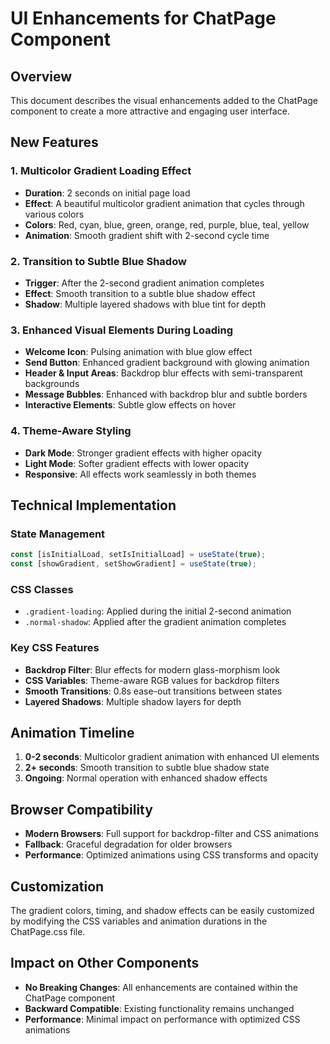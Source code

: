 # UI Enhancements for ChatPage Component

## Overview
This document describes the visual enhancements added to the ChatPage component to create a more attractive and engaging user interface.

## New Features

### 1. Multicolor Gradient Loading Effect
- **Duration**: 2 seconds on initial page load
- **Effect**: A beautiful multicolor gradient animation that cycles through various colors
- **Colors**: Red, cyan, blue, green, orange, red, purple, blue, teal, yellow
- **Animation**: Smooth gradient shift with 2-second cycle time

### 2. Transition to Subtle Blue Shadow
- **Trigger**: After the 2-second gradient animation completes
- **Effect**: Smooth transition to a subtle blue shadow effect
- **Shadow**: Multiple layered shadows with blue tint for depth

### 3. Enhanced Visual Elements During Loading
- **Welcome Icon**: Pulsing animation with blue glow effect
- **Send Button**: Enhanced gradient background with glowing animation
- **Header & Input Areas**: Backdrop blur effects with semi-transparent backgrounds
- **Message Bubbles**: Enhanced with backdrop blur and subtle borders
- **Interactive Elements**: Subtle glow effects on hover

### 4. Theme-Aware Styling
- **Dark Mode**: Stronger gradient effects with higher opacity
- **Light Mode**: Softer gradient effects with lower opacity
- **Responsive**: All effects work seamlessly in both themes

## Technical Implementation

### State Management
```javascript
const [isInitialLoad, setIsInitialLoad] = useState(true);
const [showGradient, setShowGradient] = useState(true);
```

### CSS Classes
- `.gradient-loading`: Applied during the initial 2-second animation
- `.normal-shadow`: Applied after the gradient animation completes

### Key CSS Features
- **Backdrop Filter**: Blur effects for modern glass-morphism look
- **CSS Variables**: Theme-aware RGB values for backdrop filters
- **Smooth Transitions**: 0.8s ease-out transitions between states
- **Layered Shadows**: Multiple shadow layers for depth

## Animation Timeline

1. **0-2 seconds**: Multicolor gradient animation with enhanced UI elements
2. **2+ seconds**: Smooth transition to subtle blue shadow state
3. **Ongoing**: Normal operation with enhanced shadow effects

## Browser Compatibility
- **Modern Browsers**: Full support for backdrop-filter and CSS animations
- **Fallback**: Graceful degradation for older browsers
- **Performance**: Optimized animations using CSS transforms and opacity

## Customization
The gradient colors, timing, and shadow effects can be easily customized by modifying the CSS variables and animation durations in the ChatPage.css file.

## Impact on Other Components
- **No Breaking Changes**: All enhancements are contained within the ChatPage component
- **Backward Compatible**: Existing functionality remains unchanged
- **Performance**: Minimal impact on performance with optimized CSS animations 